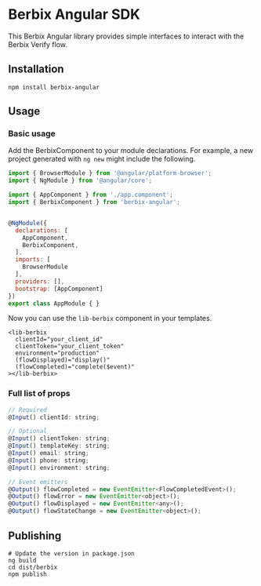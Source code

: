 # Berbix Angular SDK

This Berbix Angular library provides simple interfaces to interact with the Berbix Verify flow.

## Installation

    npm install berbix-angular

## Usage

### Basic usage

Add the BerbixComponent to your module declarations. For example, a new project generated
with `ng new` might include the following.

```js
import { BrowserModule } from '@angular/platform-browser';
import { NgModule } from '@angular/core';

import { AppComponent } from './app.component';
import { BerbixComponent } from 'berbix-angular';


@NgModule({
  declarations: [
    AppComponent,
    BerbixComponent,
  ],
  imports: [
    BrowserModule
  ],
  providers: [],
  bootstrap: [AppComponent]
})
export class AppModule { }
```

Now you can use the `lib-berbix` component in your templates.

```
<lib-berbix
  clientId="your_client_id"
  clientToken="your_client_token"
  environment="production"
  (flowDisplayed)="display()"
  (flowCompleted)="complete($event)"
></lib-berbix>
```

### Full list of props

```js
// Required
@Input() clientId: string;

// Optional
@Input() clientToken: string;
@Input() templateKey: string;
@Input() email: string;
@Input() phone: string;
@Input() environment: string;

// Event emitters
@Output() flowCompleted = new EventEmitter<FlowCompletedEvent>();
@Output() flowError = new EventEmitter<object>();
@Output() flowDisplayed = new EventEmitter<any>();
@Output() flowStateChange = new EventEmitter<object>();
```

## Publishing

    # Update the version in package.json
    ng build
    cd dist/berbix
    npm publish
